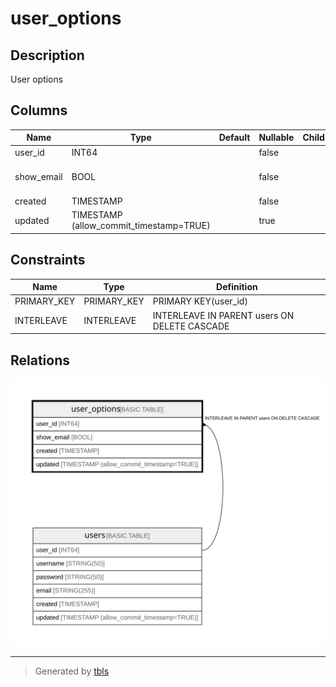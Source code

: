 # user_options

## Description

User options

## Columns

| Name | Type | Default | Nullable | Children | Parents | Comment |
| ---- | ---- | ------- | -------- | -------- | ------- | ------- |
| user_id | INT64 |  | false |  | [users](users.md) |  |
| show_email | BOOL |  | false |  |  | Show email address |
| created | TIMESTAMP |  | false |  |  |  |
| updated | TIMESTAMP (allow_commit_timestamp=TRUE) |  | true |  |  |  |

## Constraints

| Name | Type | Definition |
| ---- | ---- | ---------- |
| PRIMARY_KEY | PRIMARY_KEY | PRIMARY KEY(user_id) |
| INTERLEAVE | INTERLEAVE | INTERLEAVE IN PARENT users ON DELETE CASCADE |

## Relations

![er](user_options.svg)

---

> Generated by [tbls](https://github.com/k1LoW/tbls)

